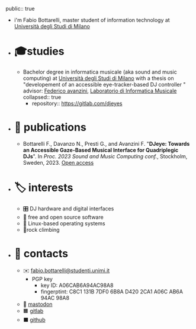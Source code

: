 public:: true

- i'm Fabio Bottarelli, master student of information technology at [Università degli Studi di Milano](https://www.unimi.it)
- # 🎓studies
	- Bachelor degree in informatica musicale (aka sound and music computing) at [Università degli Studi di Milano](https://www.unimi.it) with a thesis on "developement of an accessible eye-tracker-based DJ controller " advisor: [Federico avanzini](https://avanzini.di.unimi.it/), [Laboratorio di Informatica Musicale](https://www.lim.di.unimi.it/)
	  collapsed:: true
		- repository:: https://gitlab.com/djeyes
- # 📜 publications
	- Bottarelli F., Davanzo N., Presti G., and Avanzini F. "**DJeye: Towards an Accessible Gaze-Based Musical Interface for Quadriplegic DJs**". In *Proc. 2023 Sound and Music Computing conf.*, Stockholm, Sweden, 2023. [Open access](https://hdl.handle.net/2434/1023536)
- # 🏷 interests
	- 🎛 DJ hardware and digital interfaces
	- 💾 free and open source software
	- 🐧 Linux-based operating systems
	- 🧗rock climbing
- # 📨 contacts
	- ✉️ [fabio.bottarelli@studenti.unimi.it](mailto:fabio.bottarelli@studenti.unimi.it)
		- PGP key
			- key ID: A06CAB6A94AC98A8
			- fingerptint: C8C1 131B 7DF0 6B8A D420 2CA1 A06C AB6A 94AC 98A8
	- 🐘 <a rel="me" href="https://mastodon.social/@olbotta">mastodon</a>
	- 🟧 [gitlab](https://gitlab.com/olbotta)
	- ⬛ [github](https://github.com/olbotta)
